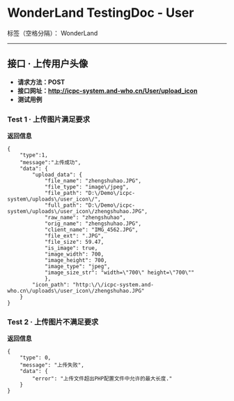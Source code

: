 # WonderLand TestingDoc - User

标签（空格分隔）： WonderLand

---

## **接口 · 上传用户头像**

- **请求方法：POST**
- **接口网址：http://icpc-system.and-who.cn/User/upload_icon**
- **测试用例**

### **Test 1** · 上传图片满足要求
**返回信息**
```
{
	"type":1,
	"message":"上传成功",
	"data": {
		"upload_data": {
			"file_name": "zhengshuhao.JPG",
			"file_type": "image\/jpeg",
			"file_path": "D:\/Demo\/icpc-system\/uploads\/user_icon\/",
			"full_path": "D:\/Demo\/icpc-system\/uploads\/user_icon\/zhengshuhao.JPG",
			"raw_name": "zhengshuhao",
			"orig_name": "zhengshuhao.JPG",
			"client_name": "IMG_4562.JPG",
			"file_ext": ".JPG",
			"file_size": 59.47,
			"is_image": true,
			"image_width": 700,
			"image_height": 700,
			"image_type": "jpeg",
			"image_size_str": "width=\"700\" height=\"700\""
			},
		"icon_path": "http:\/\/icpc-system.and-who.cn\/uploads\/user_icon\/zhengshuhao.JPG"
	}
}
```

### **Test 2** · 上传图片不满足要求
**返回信息**
```
{
	"type": 0,
	"message": "上传失败",
	"data": {
		"error": "上传文件超出PHP配置文件中允许的最大长度."
	}
}
```